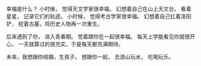 幸福是什么？ 
小时候， 觉得天文学家很幸福。 
幻想着自己在山上天文台， 看着星星， 记录它们的轨迹。
小时候， 觉得考古学家很幸福。
幻想着自己扛着洛阳铲， 挖着古墓，将历史人物再一次重生。

后来遇到了你， 进入青春期。
觉着跟你在一起很幸福。
每天上学能看见你就很开心， 一天就算过的很充实，于是每天都充满期待。

未来，我想跟你结婚，生孩子。
想跟你一起， 去游山玩水， 吃喝玩乐。 